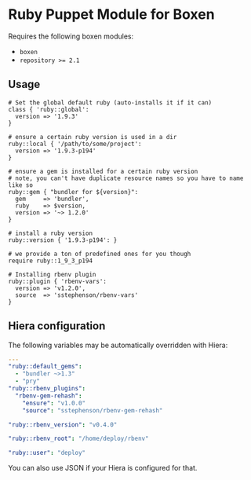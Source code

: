 # Ruby Puppet Module for Boxen

Requires the following boxen modules:

* `boxen`
* `repository >= 2.1`

## Usage

```puppet
# Set the global default ruby (auto-installs it if it can)
class { 'ruby::global':
  version => '1.9.3'
}

# ensure a certain ruby version is used in a dir
ruby::local { '/path/to/some/project':
  version => '1.9.3-p194'
}

# ensure a gem is installed for a certain ruby version
# note, you can't have duplicate resource names so you have to name like so
ruby::gem { "bundler for ${version}":
  gem     => 'bundler',
  ruby    => $version,
  version => '~> 1.2.0'
}

# install a ruby version
ruby::version { '1.9.3-p194': }

# we provide a ton of predefined ones for you though
require ruby::1_9_3_p194

# Installing rbenv plugin
ruby::plugin { 'rbenv-vars':
  version => 'v1.2.0',
  source  => 'sstephenson/rbenv-vars'
}
```

## Hiera configuration

The following variables may be automatically overridden with Hiera:

``` yaml
---
"ruby::default_gems":
  - "bundler ~>1.3"
  - "pry"
"ruby::rbenv_plugins":
  "rbenv-gem-rehash":
    "ensure": "v1.0.0"
    "source": "sstephenson/rbenv-gem-rehash"

"ruby::rbenv_version": "v0.4.0"

"ruby::rbenv_root": "/home/deploy/rbenv"

"ruby::user": "deploy"
```

You can also use JSON if your Hiera is configured for that.


